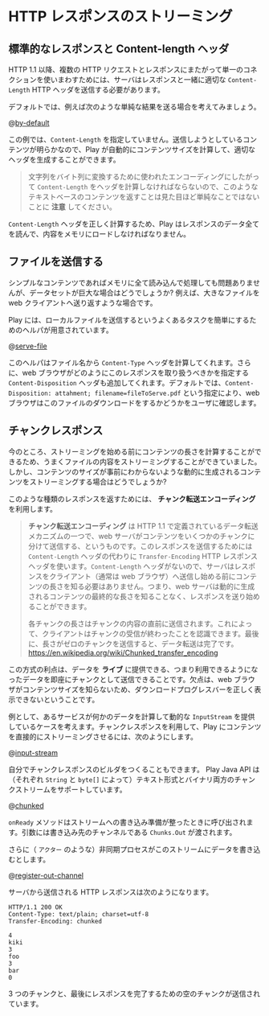 <!--- Copyright (C) 2009-2015 Typesafe Inc. <http://www.typesafe.com> -->
<!--
# Streaming HTTP responses
-->
# HTTP レスポンスのストリーミング

<!--
## Standard responses and Content-Length header
-->
## 標準的なレスポンスと Content-length ヘッダ

<!--
Since HTTP 1.1, to keep a single connection open to serve several HTTP requests and responses, the server must send the appropriate `Content-Length` HTTP header along with the response. 
-->
HTTP 1.1 以降、複数の HTTP リクエストとレスポンスにまたがって単一のコネクションを使いまわすためには、サーバはレスポンスと一緒に適切な `Content-Length` HTTP ヘッダを送信する必要があります。

<!--
By default, when you send a simple result, such as:
-->
デフォルトでは、例えば次のような単純な結果を送る場合を考えてみましょう。

@[by-default](code/javaguide/async/JavaStream.java)

<!--
You are not specifying a `Content-Length` header. Of course, because the content you are sending is well known, Play is able to compute the content size for you and to generate the appropriate header.
-->
この例では、`Content-Length` を指定していません。送信しようとしているコンテンツが明らかなので、Play が自動的にコンテンツサイズを計算して、適切なヘッダを生成することができます。

<!--
> **Note** that for text-based content this is not as simple as it looks, since the `Content-Length` header must be computed according the encoding used to translate characters to bytes.
-->
> 文字列をバイト列に変換するために使われたエンコーディングにしたがって `Content-Length` をヘッダを計算しなければならないので、このようなテキストベースのコンテンツを返すことは見た目ほど単純なことではないことに **注意** してください。

<!--
To be able to compute the `Content-Length` header properly, Play must consume the whole response data and load its content into memory. 
-->
`Content-Length` ヘッダを正しく計算するため、Play はレスポンスのデータ全てを読んで、内容をメモリにロードしなければなりません。

<!--
## Serving files
-->
## ファイルを送信する

<!--
If it’s not a problem to load the whole content into memory for simple content what about a large data set? Let’s say we want to send back a large file to the web client.
-->
シンプルなコンテンツであればメモリに全て読み込んで処理しても問題ありませんが、データセットが巨大な場合はどうでしょうか? 例えば、大きなファイルを web クライアントへ送り返すような場合です。

<!--
Play provides easy to use helpers to this common task of serving a local file:
-->
Play には、ローカルファイルを送信するというよくあるタスクを簡単にするためのヘルパが用意されています。

@[serve-file](code/javaguide/async/JavaStream.java)

<!--
Additionally this helper will also compute the `Content-Type` header from the file name. And it will also add the `Content-Disposition` header to specify how the web browser should handle this response. The default is to ask the web browser to download this file by using `Content-Disposition: attachment; filename=fileToServe.pdf`.
-->
このヘルパはファイル名から `Content-Type` ヘッダを計算してくれます。さらに、web ブラウザがどのようにこのレスポンスを取り扱うべきかを指定する `Content-Disposition` ヘッダも追加してくれます。デフォルトでは、`Content-Disposition: attahment; filename=fileToServe.pdf` という指定により、web ブラウザはこのファイルのダウンロードをするかどうかをユーザに確認します。

<!--
## Chunked responses
-->
## チャンクレスポンス

<!--
For now, this works well with streaming file content, since we are able to compute the content length before streaming it. But what about dynamically-computed content with no content size available?
-->
今のところ、ストリーミングを始める前にコンテンツの長さを計算することができるため、うまくファイルの内容をストリーミングすることができていました。しかし、コンテンツのサイズが事前にわからないような動的に生成されるコンテンツをストリーミングする場合はどうでしょうか?

<!--
For this kind of response we have to use **Chunked transfer encoding**. 
-->
このような種類のレスポンスを返すためには、 **チャンク転送エンコーディング** を利用します。

<!--
> **Chunked transfer encoding** is a data transfer mechanism in version HTTP 1.1 in which a web server serves content in a series of chunks. This uses the `Transfer-Encoding` HTTP response header instead of the `Content-Length` header, which the protocol would otherwise require. Because the `Content-Length` header is not used, the server does not need to know the length of the content before it starts transmitting a response to the client (usually a web browser). Web servers can begin transmitting responses with dynamically-generated content before knowing the total size of that content.
> 
> The size of each chunk is sent right before the chunk itself so that a client can tell when it has finished receiving data for that chunk. The data transfer is terminated by a final chunk of length zero.
>
> <https://en.wikipedia.org/wiki/Chunked_transfer_encoding>
-->
> **チャンク転送エンコーディング** は HTTP 1.1 で定義されているデータ転送メカニズムの一つで、web サーバがコンテンツをいくつかのチャンクに分けて送信する、というものです。このレスポンスを送信するためには `Content-Length` ヘッダの代わりに `Transfer-Encoding` HTTP レスポンスヘッダを使います。`Content-Length` ヘッダがないので、サーバはレスポンスをクライアント（通常は web ブラウザ）へ送信し始める前にコンテンツの長さを知る必要はありません。つまり、web サーバは動的に生成されるコンテンツの最終的な長さを知ることなく、レスポンスを送り始めることができます。
>
> 各チャンクの長さはチャンクの内容の直前に送信されます。これによって、クライアントはチャンクの受信が終わったことを認識できます。最後に、長さがゼロのチャンクを送信すると、データ転送は完了です。
> <https://en.wikipedia.org/wiki/Chunked_transfer_encoding>

<!--
The advantage is that we can serve data **live**, meaning that we send chunks of data as soon as they are available. The drawback is that since the web browser doesn't know the content size, it is not able to display a proper download progress bar.
-->
この方式の利点は、データを **ライブ** に提供できる、つまり利用できるようになったデータを即座にチャンクとして送信できることです。欠点は、web ブラウザがコンテンツサイズを知らないため、ダウンロードプログレスバーを正しく表示できないということです。

<!--
Let’s say that we have a service somewhere that provides a dynamic `InputStream` that computes some data. We can ask Play to stream this content directly using a chunked response:
-->
例として、あるサービスが何かのデータを計算して動的な `InputStream` を提供しているケースを考えます。チャンクレスポンスを利用して、Play にコンテンツを直接的にストリーミングさせるには、次のようにします。

@[input-stream](code/javaguide/async/JavaStream.java)

<!--
You can also set up your own chunked response builder. The Play Java API supports both text and binary chunked streams (via `String` and `byte[]`):
-->
自分でチャンクレスポンスのビルダをつくることもできます。 Play Java API は（それぞれ `String` と `byte[]` によって）テキスト形式とバイナリ両方のチャンクストリームをサポートしています。

@[chunked](code/javaguide/async/JavaStream.java)

<!--
The `onReady` method is called when it is safe to write to this stream. It gives you a `Chunks.Out` channel you can write to.
-->
`onReady` メソッドはストリームへの書き込み準備が整ったときに呼び出されます。引数には書き込み先のチャンネルである `Chunks.Out` が渡されます。

<!--
Let’s say we have an asynchronous process (like an `Actor`) somewhere pushing to this stream:
-->
さらに（ `アクター` のような）非同期プロセスがこのストリームにデータを書き込むとします。

@[register-out-channel](code/javaguide/async/JavaStream.java)

<!--
We can inspect the HTTP response sent by the server:
-->
サーバから送信される HTTP レスポンスは次のようになります。

```
HTTP/1.1 200 OK
Content-Type: text/plain; charset=utf-8
Transfer-Encoding: chunked

4
kiki
3
foo
3
bar
0

```

<!--
We get three chunks and one final empty chunk that closes the response.
-->
3 つのチャンクと、最後にレスポンスを完了するための空のチャンクが送信されています。
